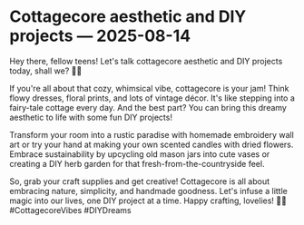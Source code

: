 # Cottagecore aesthetic and DIY projects — 2025-08-14

Hey there, fellow teens! Let's talk cottagecore aesthetic and DIY projects today, shall we? 🌿✨

If you're all about that cozy, whimsical vibe, cottagecore is your jam! Think flowy dresses, floral prints, and lots of vintage décor. It's like stepping into a fairy-tale cottage every day. And the best part? You can bring this dreamy aesthetic to life with some fun DIY projects!

Transform your room into a rustic paradise with homemade embroidery wall art or try your hand at making your own scented candles with dried flowers. Embrace sustainability by upcycling old mason jars into cute vases or creating a DIY herb garden for that fresh-from-the-countryside feel.

So, grab your craft supplies and get creative! Cottagecore is all about embracing nature, simplicity, and handmade goodness. Let's infuse a little magic into our lives, one DIY project at a time. Happy crafting, lovelies! 🌻💫 #CottagecoreVibes #DIYDreams